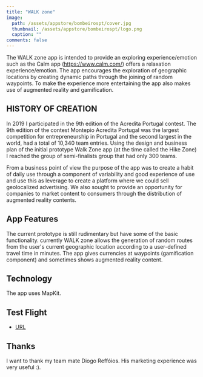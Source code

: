 ```yaml
---
title: "WALK zone"
image:
  path: /assets/appstore/bombeirospt/cover.jpg
  thumbnail: /assets/appstore/bombeirospt/logo.png
  caption: ""
comments: false
---
```


The WALK zone app is intended to provide an exploring experience/emotion such as the Calm app (https://www.calm.com/) offers a relaxation experience/emotion.
The app encourages the exploration of geographic locations by creating dynamic paths through the joining of random waypoints.
To make the experience more entertaining the app also makes use of augmented reality and gamification.

## HISTORY OF CREATION

In 2019 I participated in the 9th edition of the Acredita Portugal contest.
The 9th edition of the contest Montepio Acredita Portugal was the largest competition for entrepreneurship in Portugal
and the second largest in the world, had a total of 10,340 team entries.
Using the design and business plan of the initial prototype Walk Zone app (at the time called the Hike Zone) I reached the group of semi-finalists group that had only 300 teams.

From a business point of view the purpose of the app was to create a habit of daily use through a component of variability and good experience of use and use this as leverage to create a platform where we could sell geolocalized advertising.
We also sought to provide an opportunity for companies to market content to consumers through the distribution of augmented reality contents.

## App Features

The current prototype is still rudimentary but have some of the basic functionality.
currently WALK zone allows the generation of random routes from the user's current geographic location according to a user-defined travel time in minutes.
The app gives currencies at waypoints (gamification component) and sometimes shows augmented reality content.

## Technology

The app uses MapKit.

## Test Flight

* [URL](https://testflight.apple.com/join/ZqRRAWaf)

## Thanks

I want to thank my team mate Diogo Reffóios. His marketing experience was very useful :).
